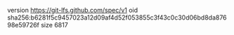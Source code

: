 version https://git-lfs.github.com/spec/v1
oid sha256:b6281f5c9457023a12d09af4d52f053855c3f43c0c30d06bd8da87698e59726f
size 6817
